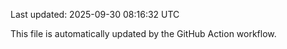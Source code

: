 Last updated: 2025-09-30 08:16:32 UTC

This file is automatically updated by the GitHub Action workflow.
